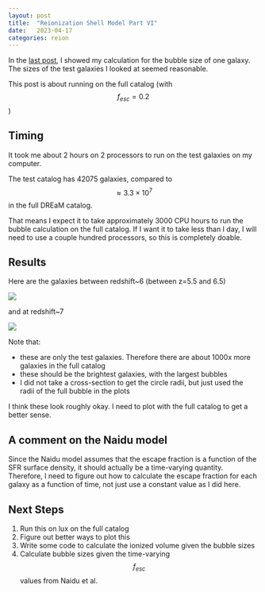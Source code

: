 ```yaml
---
layout: post
title:  "Reionization Shell Model Part VI"
date:   2023-04-17
categories: reion
---
```


In the <a href="https://ndrakos.github.io/blog/reion/Reionization_Shell_Model_Part_V/">last post</a>, I showed my calculation for the bubble size of one galaxy. The sizes of the test galaxies I looked at seemed reasonable.

This post is about running on the full catalog (with $$f_{esc}=0.2$$)

## Timing

It took me about 2 hours on 2 processors to run on the test galaxies on my computer.

The test catalog has 42075 galaxies, compared to $$\approx 3.3 \times 10^7$$ in the full DREaM catalog.

That means I expect it to take approximately 3000 CPU hours to run the bubble calculation on the full catalog. If I want it to take less than I day, I will need to use a couple hundred processors, so this is completely doable.

## Results

Here are the galaxies between redshift~6  (between z=5.5 and 6.5)


<img src="{{ site.baseurl }}/assets/plots/20230417_Topology6.png">

and at redshift~7

<img src="{{ site.baseurl }}/assets/plots/20230417_Topology7.png">


Note that:
- these are only the test galaxies. Therefore there are about 1000x more galaxies in the full catalog
- these should be the brightest galaxies, with the largest bubbles
- I did not take a cross-section to get the circle radii, but just used the radii of the full bubble in the plots


I think these look roughly okay. I need to plot with the full catalog to get a better sense.

## A comment on the Naidu model

Since the Naidu model assumes that the escape fraction is a function of the SFR surface density, it should actually be a time-varying quantity. Therefore, I need to figure out how to calculate the escape fraction for each galaxy as a function of time, not just use a constant value as I did here.


## Next Steps

1. Run this on lux on the full catalog
2. Figure out better ways to plot this
3. Write some code to calculate the ionized volume given the bubble sizes
4. Calculate bubble sizes given the time-varying $$f_{esc}$$ values from Naidu et al. 

